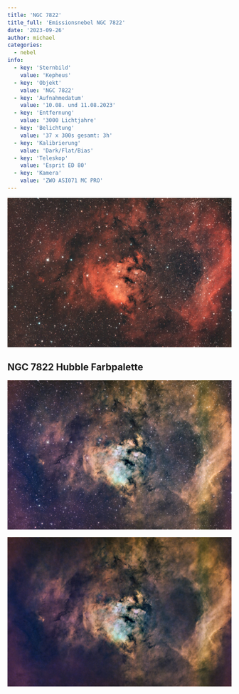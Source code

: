 ```yaml
---
title: 'NGC 7822'
title_full: 'Emissionsnebel NGC 7822'
date: '2023-09-26'
author: michael
categories:
  - nebel
info:
  - key: 'Sternbild'
    value: 'Kepheus'
  - key: 'Objekt'
    value: 'NGC 7822'
  - key: 'Aufnahmedatum'
    value: '10.08. und 11.08.2023'
  - key: 'Entfernung'
    value: '3000 Lichtjahre'
  - key: 'Belichtung'
    value: '37 x 300s gesamt: 3h'
  - key: 'Kalibrierung'
    value: 'Dark/Flat/Bias'
  - key: 'Teleskop'
    value: 'Esprit ED 80'
  - key: 'Kamera'
    value: 'ZWO ASI071 MC PRO'
---
```


![NGC 7822](header.jpg 'NGC 7822')

## NGC 7822 Hubble Farbpalette

![NGC 7882 Hubble Farbpalette](ngc-7882-hubble-1.jpeg 'NGC 7882 Hubble Farbpalette')

![NGC 7882 Hubble Farbpalette](ngc-7882-hubble-2.jpeg 'NGC 7882 Hubble Farbpalette')
